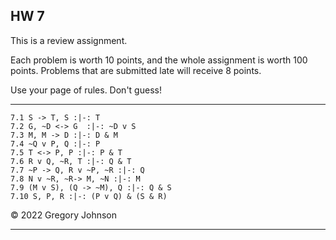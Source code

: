 ## HW 7 

This is a review assignment.

Each problem is worth 10 points, and the whole assignment is worth 100 points. Problems that are submitted late will receive 8 points.

Use your page of rules. Don't guess!

---

~~~{.ProofChecker .JohnsonSL options="fonts tabindent render" guides="fitch" points="10" late-credit="8"}
7.1 S -> T, S :|-: T 
7.2 G, ~D <-> G  :|-: ~D v S
7.3 M, M -> D :|-: D & M
7.4 ~Q v P, Q :|-: P
7.5 T <-> P, P :|-: P & T 
7.6 R v Q, ~R, T :|-: Q & T
7.7 ~P -> Q, R v ~P, ~R :|-: Q
7.8 N v ~R, ~R-> M, ~N :|-: M
7.9 (M v S), (Q -> ~M), Q :|-: Q & S
7.10 S, P, R :|-: (P v Q) & (S & R)
~~~

&copy; 2022 Gregory Johnson
 
---